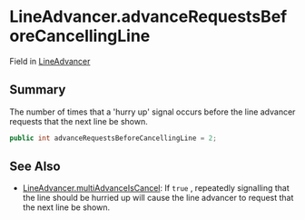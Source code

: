 # LineAdvancer.advanceRequestsBeforeCancellingLine

Field in [LineAdvancer](/docs/api/csharp/yarn.unity.lineadvancer.md)

## Summary


The number of times that a 'hurry up' signal occurs before the line
advancer requests that the next line be shown.


```csharp
public int advanceRequestsBeforeCancellingLine = 2;
```

## See Also

* [LineAdvancer.multiAdvanceIsCancel](/docs/api/csharp/yarn.unity.lineadvancer.multiadvanceiscancel.md): If  <code>true</code> , repeatedly signalling that the line should be hurried up will cause the line advancer to request that the next line be shown.

